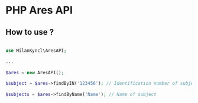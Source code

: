 # PHP Ares API

## How to use ?

```php

use MilanKyncl\AresAPI;
 
...
 
$ares = new AresAPI();
 
$subject = $ares->findByIN('123456'); // Identification number of subject
 
$subjects = $ares->findByName('Name'); // Name of subject

```